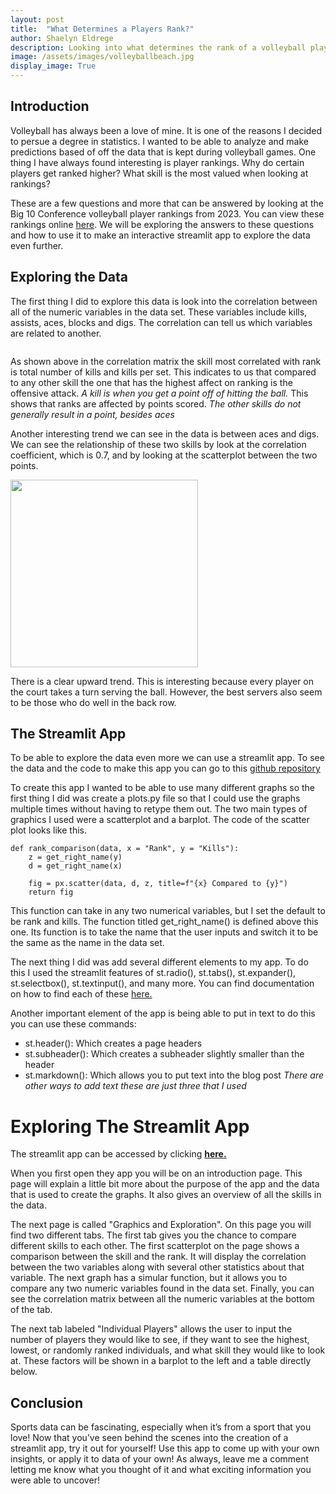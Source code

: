 ```yaml
---
layout: post
title:  "What Determines a Players Rank?"
author: Shaelyn Eldrege
description: Looking into what determines the rank of a volleyball player in the Big 10 Conference using data from the 2023 colleigate season and creating a streamlit app.
image: /assets/images/volleyballbeach.jpg
display_image: True
---
```


## Introduction

Volleyball has always been a love of mine. It is one of the reasons I decided to persue a degree in statistics. I wanted to be able to analyze and make predictions based of off the data that is kept during volleyball games. One thing I have always found interesting is player rankings. Why do certain players get ranked higher? What skill is the most valued when looking at rankings?

These are a few questions and more that can be answered by looking at the Big 10 Conference volleyball player rankings from 2023. You can view these rankings online <a href="https://bigten.org/wvb/stats/" target="_blank">here</a>. We will be exploring the answers to these questions and how to use it to make an interactive streamlit app to explore the data even further.


## Exploring the Data

The first thing I did to explore this data is look into the correlation between all of the numeric variables in the data set. These variables include kills, assists, aces, blocks and digs. The correlation can tell us which variables are related to another.

<img src="{{site.url}}/{{site.baseurl}}/assets/images/correlationmatrix.png" alt="" style="display: block; margin: auto;"/>

As shown above in the correlation matrix the skill most correlated with rank is total number of kills and kills per set. This indicates to us that compared to any other skill the one that has the highest affect on ranking is the offensive attack. *A kill is when you get a point off of hitting the ball.* This shows that ranks are affected by points scored. *The other skills do not generally result in a point, besides aces*

Another interesting trend we can see in the data is between aces and digs. We can see the relationship of these two skills by look at the correlation coefficient, which is 0.7, and by looking at the scatterplot between the two points.

<img src="{{site.url}}/{{site.baseurl}}/assets/images/onlydigsandaces.png" alt="" style="width:300px;"/>

There is a clear upward trend. This is interesting because every player on the court takes a turn serving the ball. However, the best servers also seem to be those who do well in the back row.

## The Streamlit App

To be able to explore the data even more we can use a streamlit app. To see the data and the code to make this app you can go to this <a href="https://github.com/shae-sims/volleyballapplication/tree/main" target="_blank">github repository</a>

To create this app I wanted to be able to use many different graphs so the first thing I did was create a plots.py file so that I could use the graphs multiple times without having to retype them out. The two main types of graphics I used were a scatterplot and a barplot. The code of the scatter plot looks like this.

```
def rank_comparison(data, x = "Rank", y = "Kills"):
    z = get_right_name(y)
    d = get_right_name(x)
        
    fig = px.scatter(data, d, z, title=f"{x} Compared to {y}")
    return fig
```

This function can take in any two numerical variables, but I set the default to be rank and kills. The function titled get_right_name() is defined above this one. Its function is to take the name that the user inputs and switch it to be the same as the name in the data set. 

The next thing I did was add several different elements to my app. To do this I used the streamlit features of st.radio(), st.tabs(), st.expander(), st.selectbox(), st.textinput(), and many more. You can find documentation on how to find each of these <a href="https://docs.streamlit.io/develop/api-reference" target="_blank">here.</a>

Another important element of the app is being able to put in text to do this you can use these commands:
* st.header(): Which creates a page headers
* st.subheader(): Which creates a subheader slightly smaller than the header
* st.markdown(): Which allows you to put text into the blog post
*There are other ways to add text these are just three that I used*

# Exploring The Streamlit App

The streamlit app can be accessed by clicking **<a href="https://volleyballapplication.streamlit.app/" target="_blank">here.</a>**

When you first open they app you will be on an introduction page. This page will explain a little bit more about the purpose of the app and the data that is used to create the graphs. It also gives an overview of all the skills in the data.

The next page is called "Graphics and Exploration". On this page you will find two different tabs. The first tab gives you the chance to compare different skills to each other. The first scatterplot on the page shows a comparison between the skill and the rank. It will display the correlation between the two variables along with several other statistics about that variable. The next graph has a simular function, but it allows you to compare any two numeric variables found in the data set. Finally, you can see the correlation matrix between all the numeric variables at the bottom of the tab.

The next tab labeled "Individual Players" allows the user to input the number of players they would like to see, if they want to see the highest, lowest, or randomly ranked individuals, and what skill they would like to look at. These factors will be shown in a barplot to the left and a table directly below. 

## Conclusion

Sports data can be fascinating, especially when it’s from a sport that you love! Now that you’ve seen behind the scenes into the creation of a streamlit app, try it out for yourself! Use this app to come up with your own insights, or apply it to data of your own! As always, leave me a comment letting me know what you thought of it and what exciting information you were able to uncover!

